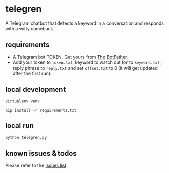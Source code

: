 # telegren

A Telegram chatbot that detects a keyword in a conversation and responds with a witty comeback.

## requirements
- A Telegram bot TOKEN. Get yours from [The BotFather](https://telegram.me/botfather).
- Add your token to `token.txt`, keyword to watch out for to `keyword.txt`, reply phrase to `reply.txt` and set `offset.txt` to 0 (it will get updated after the first run).

## local development
`virtualenv venv`

`pip install -r requirements.txt`

## local run
`python telegren.py`

## known issues & todos
Please refer to the [issues list](https://github.com/mkmozgawa/telegren/issues).
